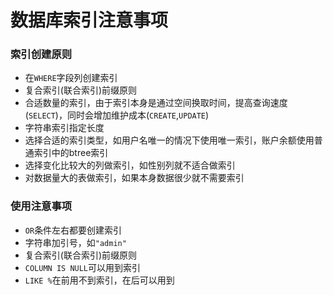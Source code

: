 # 数据库索引注意事项
### 索引创建原则
- 在```WHERE```字段列创建索引
- 复合索引(联合索引)前缀原则
- 合适数量的索引，由于索引本身是通过空间换取时间，提高查询速度(```SELECT```)，同时会增加维护成本(```CREATE```,```UPDATE```)
- 字符串索引指定长度
- 选择合适的索引类型，如用户名唯一的情况下使用唯一索引，账户余额使用普通索引中的btree索引
- 选择变化比较大的列做索引，如性别列就不适合做索引
- 对数据量大的表做索引，如果本身数据很少就不需要索引
### 使用注意事项
- ```OR```条件左右都要创建索引
- 字符串加引号，如```"admin"```
- 复合索引(联合索引)前缀原则
- ```COLUMN IS NULL```可以用到索引
- ```LIKE %```在前用不到索引，在后可以用到